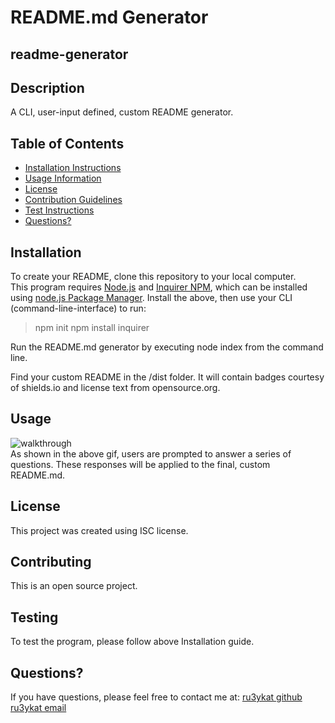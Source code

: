 # README.md Generator

## readme-generator

## Description

A CLI, user-input defined, custom README generator.

## Table of Contents

- [Installation Instructions](#installation)
- [Usage Information](#usage)
- [License](#license)
- [Contribution Guidelines](#contributing)
- [Test Instructions](#tests)
- [Questions?](#questions?)

## Installation

To create your README, clone this repository to your local computer.  
This program requires [Node.js](https://nodejs.org/en/) and [Inquirer NPM](https://www.npmjs.com/package/inquirer), which can be installed using [node.js Package Manager](https://www.npmjs.com/).
Install the above, then use your CLI (command-line-interface) to run:

> npm init
> npm install inquirer

Run the README.md generator by executing node index from the command line.

Find your custom README in the /dist folder. It will contain badges courtesy of shields.io and license text from opensource.org.

## Usage

[](https://img.shields.io/badge/License-ISC-violet.svg)

![walkthrough](link)  
As shown in the above gif, users are prompted to answer a series of questions. These responses will be applied to the final, custom README.md.

## License

This project was created using ISC license.

## Contributing

This is an open source project.

## Testing

To test the program, please follow above Installation guide.

## Questions?

If you have questions, please feel free to contact me at:
[ru3ykat github](https://github.com/RU3YKat)  
[ru3ykat email](ru3ykat@gmail.com)
